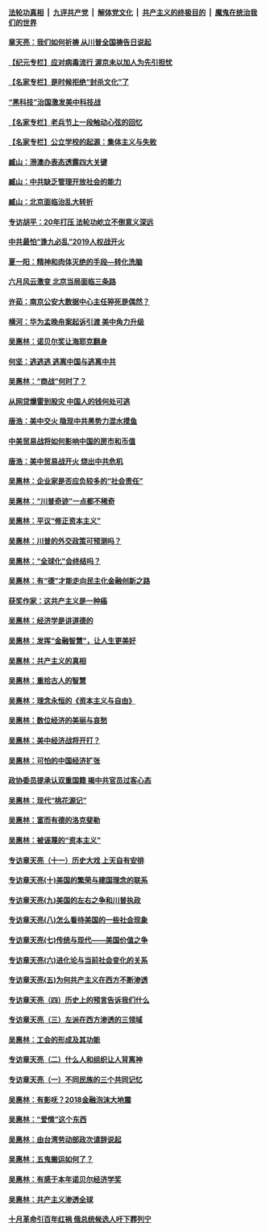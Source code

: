 ####  [法轮功真相](../../../../basic/blob/master/README.md?t=06220202) &nbsp;|&nbsp; [九评共产党](../../../../9ping.md/blob/master/README.md?t=06220202) &nbsp;|&nbsp; [解体党文化](../../../../jtdwh.md/blob/master/README.md?t=06220202)  &nbsp;|&nbsp; [共产主义的终极目的](../../../../gczydzjmd.md/blob/master/README.md?t=06220202) &nbsp;|&nbsp; [魔鬼在统治我们的世界](../../../../mgztzwmdsj.md/blob/master/README.md?t=06220202) 

#### [章天亮：我们如何祈祷 从川普全国祷告日说起](../pages/nsc423/n11944627.md?t=06220202) 

#### [【纪元专栏】应对病毒流行 渥京未以加人为先引担忧](../pages/nsc423/n11875714.md?t=06220202) 

#### [【名家专栏】是时候拒绝“封杀文化”了](../pages/nsc423/n11814093.md?t=06220202) 

#### [“黑科技”治国激发美中科技战](../pages/nsc423/n11638056.md?t=06220202) 

#### [【名家专栏】老兵节上一段触动心弦的回忆](../pages/nsc423/n11646016.md?t=06220202) 

#### [【名家专栏】公立学校的起源：集体主义与失败](../pages/nsc423/n11601833.md?t=06220202) 

#### [臧山：港澳办表态透露四大关键](../pages/nsc423/n11421628.md?t=06220202) 

#### [臧山：中共缺乏管理开放社会的能力](../pages/nsc423/n11407457.md?t=06220202) 

#### [臧山：北京面临治乱大转折](../pages/nsc423/n11406895.md?t=06220202) 

#### [专访胡平：20年打压 法轮功屹立不倒意义深远](../pages/nsc423/n11398800.md?t=06220202) 

#### [中共最怕“逢九必乱”2019人权战开火](../pages/nsc423/n11385248.md?t=06220202) 

#### [夏一阳：精神和肉体灭绝的手段—转化洗脑](../pages/nsc423/n11368250.md?t=06220202) 

#### [六月风云激变 北京当局面临三条路](../pages/nsc423/n11313668.md?t=06220202) 

#### [许茹：南京公安大数据中心主任猝死是偶然？](../pages/nsc423/n11064744.md?t=06220202) 

#### [横河：华为孟晚舟案起诉引渡 美中角力升级](../pages/nsc423/n11027230.md?t=06220202) 

#### [吴惠林：诺贝尔奖让海耶克翻身](../pages/nsc423/n10890049.md?t=06220202) 

#### [何坚：逃逃逃 逃离中国与逃离中共](../pages/nsc423/n10592891.md?t=06220202) 

#### [吴惠林：“商战”何时了？](../pages/nsc423/n10573558.md?t=06220202) 

#### [从网贷爆雷到股灾 中国人的钱何处可逃](../pages/nsc423/n10572800.md?t=06220202) 

#### [唐浩：美中交火 隐现中共黑势力混水摸鱼](../pages/nsc423/n10544040.md?t=06220202) 

#### [中美贸易战将如何影响中国的房市和币值](../pages/nsc423/n10543697.md?t=06220202) 

#### [唐浩：美中贸易战开火 烧出中共危机](../pages/nsc423/n10540126.md?t=06220202) 

#### [吴惠林：企业家是否应负较多的“社会责任”](../pages/nsc423/n10535022.md?t=06220202) 

#### [吴惠林：“川普奇迹”一点都不稀奇](../pages/nsc423/n10512808.md?t=06220202) 

#### [吴惠林：平议“修正资本主义”](../pages/nsc423/n10495724.md?t=06220202) 

#### [吴惠林：川普的外交政策可预测吗？](../pages/nsc423/n10462387.md?t=06220202) 

#### [吴惠林：“全球化”会终结吗？](../pages/nsc423/n10452838.md?t=06220202) 

#### [吴惠林：有“德”才能走向民主化金融创新之路](../pages/nsc423/n10432292.md?t=06220202) 

#### [获奖作家：这共产主义是一种癌](../pages/nsc423/n10431541.md?t=06220202) 

#### [吴惠林：经济学是讲道德的](../pages/nsc423/n10398014.md?t=06220202) 

#### [吴惠林：发挥“金融智慧”，让人生更美好](../pages/nsc423/n10375019.md?t=06220202) 

#### [吴惠林：共产主义的真相](../pages/nsc423/n10351394.md?t=06220202) 

#### [吴惠林：重拾古人的智慧](../pages/nsc423/n10337691.md?t=06220202) 

#### [吴惠林：理念永恒的《资本主义与自由》](../pages/nsc423/n10316274.md?t=06220202) 

#### [吴惠林：数位经济的美丽与哀愁](../pages/nsc423/n10292946.md?t=06220202) 

#### [吴惠林：美中经济战将开打？](../pages/nsc423/n10258825.md?t=06220202) 

#### [吴惠林：可怕的中国经济扩张](../pages/nsc423/n10219147.md?t=06220202) 

#### [政协委员提承认双重国籍 揭中共官员过客心态](../pages/nsc423/n10208809.md?t=06220202) 

#### [吴惠林：现代“桃花源记”](../pages/nsc423/n10185234.md?t=06220202) 

#### [吴惠林：富而有德的洛克斐勒](../pages/nsc423/n10142264.md?t=06220202) 

#### [吴惠林：被诬蔑的“资本主义”](../pages/nsc423/n10124816.md?t=06220202) 

#### [专访章天亮（十一）历史大戏 上天自有安排](../pages/nsc423/n10094905.md?t=06220202) 

#### [专访章天亮(十)美国的繁荣与建国理念的联系](../pages/nsc423/n10094899.md?t=06220202) 

#### [专访章天亮(九)美国的左右之争和川普执政](../pages/nsc423/n10094889.md?t=06220202) 

#### [专访章天亮(八)怎么看待美国的一些社会现象](../pages/nsc423/n10094857.md?t=06220202) 

#### [专访章天亮(七)传统与现代——美国价值之争](../pages/nsc423/n10093140.md?t=06220202) 

#### [专访章天亮(六)进化论与当前社会变化的关系](../pages/nsc423/n10092036.md?t=06220202) 

#### [专访章天亮(五)为何共产主义在西方不断渗透](../pages/nsc423/n10083620.md?t=06220202) 

#### [专访章天亮（四）历史上的预言告诉我们什么](../pages/nsc423/n10083606.md?t=06220202) 

#### [专访章天亮（三）左派在西方渗透的三领域](../pages/nsc423/n10081115.md?t=06220202) 

#### [吴惠林：工会的形成及其功能](../pages/nsc423/n10080633.md?t=06220202) 

#### [专访章天亮（二）什么人和组织让人背离神](../pages/nsc423/n10076637.md?t=06220202) 

#### [专访章天亮（一）不同民族的三个共同记忆](../pages/nsc423/n10074188.md?t=06220202) 

#### [吴惠林：有影呒？2018金融泡沫大地震](../pages/nsc423/n10040534.md?t=06220202) 

#### [吴惠林：“爱情”这个东西](../pages/nsc423/n10019423.md?t=06220202) 

#### [吴惠林：由台湾劳动部政次请辞说起](../pages/nsc423/n9979679.md?t=06220202) 

#### [吴惠林：五鬼搬运如何了？](../pages/nsc423/n9925338.md?t=06220202) 

#### [吴惠林：有感于本年诺贝尔经济学奖](../pages/nsc423/n9871883.md?t=06220202) 

#### [吴惠林：共产主义渗透全球](../pages/nsc423/n9812748.md?t=06220202) 

#### [十月革命引百年红祸 俄总统候选人吁下葬列宁](../pages/nsc423/n9810182.md?t=06220202) 

